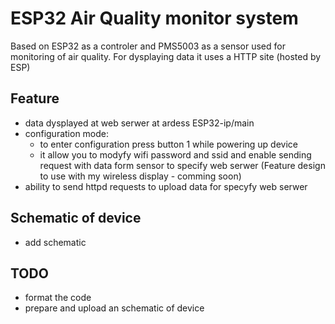 # ESP32 Air Quality monitor system
Based on ESP32 as a controler and PMS5003 as a sensor used for monitoring of air quality. 
For dysplaying data it uses a HTTP site (hosted by ESP) 

## Feature
- data dysplayed at web serwer at ardess ESP32-ip/main
- configuration mode:
   - to enter configuration press button 1 while powering up device
   - it allow you to modyfy wifi password and ssid and enable sending request with data form sensor 
     to specify web serwer (Feature design to use with my wireless display - comming soon)
- ability to send httpd requests to upload data for specyfy web serwer

## Schematic of device
- add schematic

## TODO
- format the code
- prepare and upload an schematic of device
